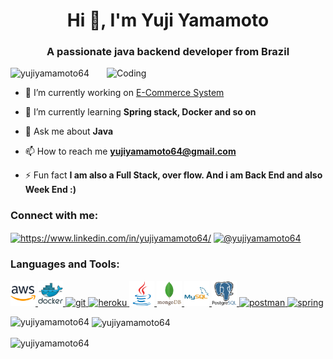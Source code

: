 <h1 align="center">Hi 👋, I'm Yuji Yamamoto</h1>
<h3 align="center">A passionate java backend developer from Brazil</h3>

<img align="right" alt="Coding" width="350" src="https://www.creare.co.uk/wp-content/uploads/2015/04/furious-crazed-typing.gif">



<p align="left"> <img src="https://komarev.com/ghpvc/?username=yujiyamamoto64&label=Profile%20views&color=0e75b6&style=flat" alt="yujiyamamoto64" /> </p>

- 🔭 I’m currently working on [E-Commerce System](https://github.com/yujiyamamoto64/market7)

- 🌱 I’m currently learning **Spring stack, Docker and so on**

- 💬 Ask me about **Java**

- 📫 How to reach me **yujiyamamoto64@gmail.com**

- ⚡ Fun fact **I am also a Full Stack, over flow. And i am Back End and also Week End :)**

<h3 align="left">Connect with me:</h3>
<p align="left">
<a href="https://linkedin.com/in/https://www.linkedin.com/in/yujiyamamoto64/" target="blank"><img align="center" src="https://raw.githubusercontent.com/rahuldkjain/github-profile-readme-generator/master/src/images/icons/Social/linked-in-alt.svg" alt="https://www.linkedin.com/in/yujiyamamoto64/" height="30" width="40" /></a>
<a href="https://www.hackerearth.com/@yujiyamamoto64" target="blank"><img align="center" src="https://raw.githubusercontent.com/rahuldkjain/github-profile-readme-generator/master/src/images/icons/Social/hackerearth.svg" alt="@yujiyamamoto64" height="30" width="40" /></a>
</p>

<h3 align="left">Languages and Tools:</h3>
<p align="left"> <a href="https://aws.amazon.com" target="_blank" rel="noreferrer"> <img src="https://raw.githubusercontent.com/devicons/devicon/master/icons/amazonwebservices/amazonwebservices-original-wordmark.svg" alt="aws" width="40" height="40"/> </a> <a href="https://www.docker.com/" target="_blank" rel="noreferrer"> <img src="https://raw.githubusercontent.com/devicons/devicon/master/icons/docker/docker-original-wordmark.svg" alt="docker" width="40" height="40"/> </a> <a href="https://git-scm.com/" target="_blank" rel="noreferrer"> <img src="https://www.vectorlogo.zone/logos/git-scm/git-scm-icon.svg" alt="git" width="40" height="40"/> </a> <a href="https://heroku.com" target="_blank" rel="noreferrer"> <img src="https://www.vectorlogo.zone/logos/heroku/heroku-icon.svg" alt="heroku" width="40" height="40"/> </a> <a href="https://www.java.com" target="_blank" rel="noreferrer"> <img src="https://raw.githubusercontent.com/devicons/devicon/master/icons/java/java-original.svg" alt="java" width="40" height="40"/> </a> <a href="https://www.mongodb.com/" target="_blank" rel="noreferrer"> <img src="https://raw.githubusercontent.com/devicons/devicon/master/icons/mongodb/mongodb-original-wordmark.svg" alt="mongodb" width="40" height="40"/> </a> <a href="https://www.mysql.com/" target="_blank" rel="noreferrer"> <img src="https://raw.githubusercontent.com/devicons/devicon/master/icons/mysql/mysql-original-wordmark.svg" alt="mysql" width="40" height="40"/> </a> <a href="https://www.postgresql.org" target="_blank" rel="noreferrer"> <img src="https://raw.githubusercontent.com/devicons/devicon/master/icons/postgresql/postgresql-original-wordmark.svg" alt="postgresql" width="40" height="40"/> </a> <a href="https://postman.com" target="_blank" rel="noreferrer"> <img src="https://www.vectorlogo.zone/logos/getpostman/getpostman-icon.svg" alt="postman" width="40" height="40"/> </a> <a href="https://spring.io/" target="_blank" rel="noreferrer"> <img src="https://www.vectorlogo.zone/logos/springio/springio-icon.svg" alt="spring" width="40" height="40"/> </a> </p>

<p><img align="left" src="https://github-readme-stats.vercel.app/api/top-langs?username=yujiyamamoto64&show_icons=true&locale=en&layout=compact" alt="yujiyamamoto64" /></p>

<p>&nbsp;<img align="center" src="https://github-readme-stats.vercel.app/api?username=yujiyamamoto64&show_icons=true&locale=en" alt="yujiyamamoto64" /></p>

<p><img align="center" src="https://github-readme-streak-stats.herokuapp.com/?user=yujiyamamoto64&" alt="yujiyamamoto64" /></p>
